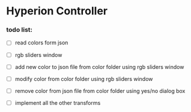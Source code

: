 # Hyperion Controller
### todo list:
- [ ] read colors form json
- [ ] rgb sliders window

- [ ] add new color to json file from color folder using rgb sliders window
- [ ] modify color from color folder using rgb sliders window
- [ ] remove color from json file from color folder using yes/no dialog box

- [ ] implement all the other transforms
